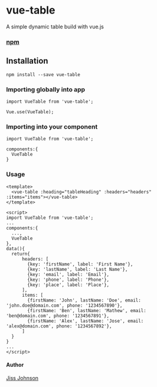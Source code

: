 # vue-table 

A simple dynamic table build with vue.js

### [npm](https://www.npmjs.com/package/vue-simple-dynamic-table)

## Installation

```
npm install --save vue-table
```

### Importing globally into app

```
import VueTable from 'vue-table';

Vue.use(VueTable);
```

### Importing into your component

```
import VueTable from 'vue-table';

components:{
  VueTable
}
```

### Usage

```
<template>
  <vue-table :heading="tableHeading" :headers="headers" :items="items"></vue-table>
</template>

<script>
import VueTable from 'vue-table';
...
components:{
  ...,
  VueTable
},
data(){
  return{
      headers: [
        {key: 'firstName', label: 'First Name'},
        {key: 'lastName', label: 'Last Name'},
        {key: 'email', label: 'Email'},
        {key: 'phone', label: 'Phone'},
        {key: 'place', label: 'Place'},
      ],
      items: [
        {firstName: 'John', lastName: 'Doe', email: 'john.doe@domain.com', phone: '1234567890'},
        {firstName: 'Ben', lastName: 'Mathew', email: 'ben@domain.com', phone: '1234567891'},
        {firstName: 'Alex', lastName: 'Jose', email: 'alex@domain.com', phone: '1234567892'},
      ]
  }
}
...
</script>
```

#### Author

[Jiss Johnson](https://jissjohnson.info)
